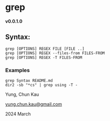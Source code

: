 # grep
**v0.0.1.0**

## Syntax:
```
grep [OPTIONS] REGEX FILE [FILE ..]
grep [OPTIONS] REGEX --files-from FILES-FROM
grep [OPTIONS] REGEX -T FILES-FROM
```

### Examples
```
grep Syntax README.md
dir2 -sb "*cs" | grep using -T -
```

Yung, Chun Kau

<yung.chun.kau@gmail.com>

2024 March
